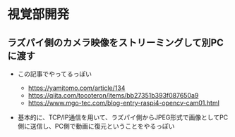 # 視覚部開発

## ラズパイ側のカメラ映像をストリーミングして別PCに渡す
- この記事でやってるっぽい
  - https://yamitomo.com/article/134
  - https://qiita.com/tocoteron/items/bb27351b393f087650a9
  - https://www.mgo-tec.com/blog-entry-raspi4-opencv-cam01.html

- 基本的に、TCP/IP通信を用いて、ラズパイ側からJPEG形式で画像としてPC側に送信し、PC側で動画に復元ということをやるっぽい